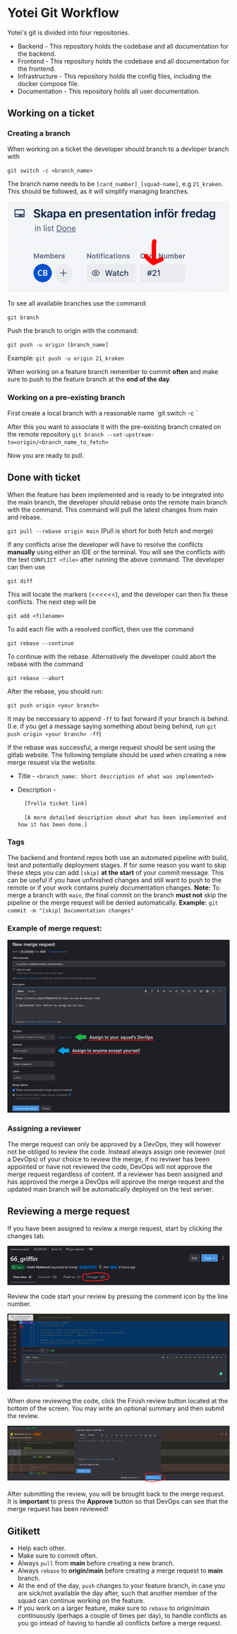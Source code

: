 <h1>Yotei Git Workflow</h1>

Yotei's git is divided into four repositories.
- Backend - This repository holds the codebase and all documentation for the backend.
- Frontend - This repository holds the codebase and all documentation for the frontend.
- Infrastructure - This repository holds the config files, including the docker compose file.
- Documentation - This repository holds all user documentation.

<h2>Working on a ticket</h2>
<h3>Creating a branch</h3>
When working on a ticket the developer should branch to a devloper branch with 

`git switch -c <branch_name>`

The branch name needs to be `[card_number]_[squad-name]`, e.g `21_kraken`. This should be followed, as it will simplify managing branches.

![Trello example](images/trello.png)


To see all available branches use the command:

`git branch`

Push the branch to origin with the command: 

`git push -u origin [branch_name]` 

Example:
`git push -u origin 21_kraken`

When working on a feature branch remember to commit **often** and make sure to push to the feature branch at the **end of the day**.

<h3>Working on a pre-existing branch</h3>
First create a local branch with a reasonable name
`git switch -c <branch_name>`

After this you want to associate it with the pre-existing branch created on the remote repository
`git branch --set-upstream-to=origin/<branch_name_to_fetch>`

Now you are ready to pull.

<h2>Done with ticket</h2>
When the feature has been implemented and is ready to be integrated into the main branch, the developer should rebase onto the remote main branch with the command. This command will pull the latest changes from main and rebase.

`git pull --rebase origin main` (Pull is short for both fetch and merge)

If any conflicts arise the developer will have to resolve the conflicts **manually** using either an IDE or the terminal.
You will see the conflicts with the text `CONFLICT <file>` after running the above command.
The developer can then use 

`git diff`

This will locate the markers (<<<<<<), and the developer can then fix these conflicts. The next step will be

`git add <filename>`

To add each file with a resolved conflict, then use the command

`git rebase --continue`  

To continue with the rebase. Alternatively the developer could abort the rebase with the command

`git rebase --abort`

After the rebase, you should run:

`git push origin <your branch>`

It may be neccessary to append `-ff` to fast forward if your branch is behind. 
(I.e. if you get a message saying something about being behind, run `git push origin <your branch> -ff`)

If the rebase was successful, a merge request should be sent using the gitlab website. The following template should be used when creating a new merge resuest via the website.
- Title - `<branch_name: Short description of what was implemented>`
- Description -

        [Trello ticket link]

        [A more detailed description about what has been implemented and how it has been done.]

### Tags
The backend and frontend repos both use an automated pipeline with build, test and potentially deployment stages. If for some reason you want to skip these steps you can add `[skip]` **at the start** of your commit message. This can be useful if you have unfinished changes and still want to push to the remote or if your work contains purely documentation changes.
**Note:** To merge a branch with `main`, the final commit on the branch **must not** skip the pipeline or the merge request will be denied automatically.
**Example:** 
`git commit -m "[skip] Documentation changes"`

### Example of merge request:
![Exempel på merge request](images/git.png)

<h3>Assigning a reviewer</h3>
The merge request can only be approved by a DevOps, they will however not be obliged to review the code. Instead always assign one reviewer (not a DevOps) of your choice to review the merge, if no reviwer has been appointed or have not reviewed the code, DevOps will not approve the merge request regardless of content. If a reviewer has been assigned and has approved the merge a DevOps will approve the merge request and the updated main branch will be automatically deployed on the test server.

<h2> Reviewing a merge request </h2>
If you have been assigned to review a merge request, start by clicking the changes tab.

![Changes tab](images/changes.png)


Review the code start your review by pressing the comment icon by the line number.

![Review tab](images/review.png)


When done reviewing the code, click the Finish review button located at the bottom of the screen. You may write an optional summary and then submit the review.

![Finish review](images/finish_review.png)


After submitting the review, you will be brought back to the merge request. It is **important** to press the **Approve** button so that DevOps can see that the merge request has been reviewed!

## Gitikett
- Help each other.
- Make sure to commit often.
- Always `pull` from **main** before creating a new branch.
- Always `rebase` to **origin/main** before creating a merge request to **main** branch.
- At the end of the day, `push` changes to your feature branch, in case you are sick/not available the day after, such that another member of the squad can continue working on the feature.
- If you work on a larger feature, make sure to `rebase` to origin/main continuously (perhaps a couple of times per day), to handle conflicts as you go intead of having to handle all conflicts before a merge request. 



                
    
